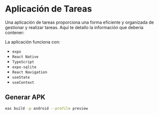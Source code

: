 # Aplicación de Tareas

Una aplicación de tareas proporciona una forma eficiente y organizada de gestionar y realizar tareas. Aquí te detallo la información que debería contener:

La aplicación funciona con:
* `expo`
* `React Native`
* `TypeScript`
* `expo-sqlite`
* `React Navigation`
* `useState`
* `useContext`

## Generar APK
```bash
eas build -p android --profile preview
```
